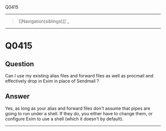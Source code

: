 Q0415

* * * * *

> \`[[Navigation(siblings)]]\`\_

* * * * *

Q0415
=====

Question
--------

Can I use my existing alias files and forward files as well as procmail
and effectively drop in Exim in place of Sendmail ?

Answer
------

Yes, as long as your alias and forward files don't assume that pipes are
going to run under a shell. If they do, you either have to change them,
or configure Exim to use a shell (which it doesn't by default).

* * * * *
